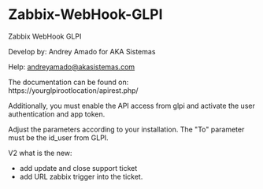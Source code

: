 # Zabbix-WebHook-GLPI

Zabbix WebHook GLPI

Develop by: Andrey Amado for AKA Sistemas

Help: andreyamado@akasistemas.com
       
The documentation can be found on:
https://yourglpirootlocation/apirest.php/
       
Additionally, you must enable the API access from glpi and activate the user authentication and app token.
        
Adjust the parameters according to your installation.
The "To" parameter must be the id_user from GLPI.

V2 what is the new:
- add update and close support ticket
- add URL zabbix trigger into the ticket.
